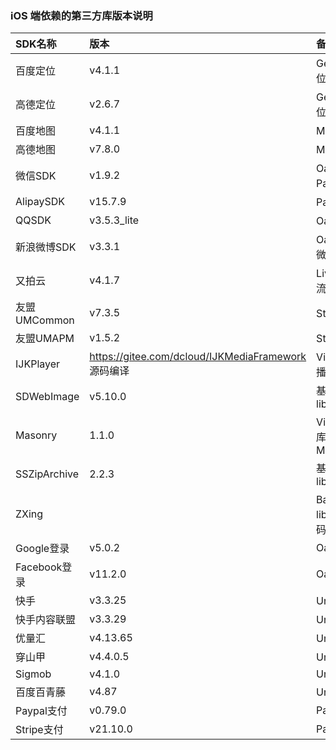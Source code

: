 ### iOS 端依赖的第三方库版本说明

|SDK名称|版本|备注（使用模块）|
|:--|:--|:--|
|百度定位|v4.1.1|Geolocation/百度定位模块 |
|高德定位|v2.6.7|Geolocation/高德定位 |
|百度地图|v4.1.1|Maps/百度地图 |
|高德地图|v7.8.0|Maps/高德地图 |
|微信SDK|v1.9.2|Oauth、Share、Payment/微信|
|AlipaySDK|v15.7.9|Payment/支付宝|
|QQSDK|v3.5.3_lite|Oauth、Share/QQ|
|新浪微博SDK|v3.3.1|Oauth、Share/新浪微博|
|又拍云|v4.1.7|LivePusher（直播推流）|
|友盟UMCommon|v7.3.5|Statistic(友盟统计)|
|友盟UMAPM|v1.5.2|Statistic(友盟统计)|
|IJKPlayer|https://gitee.com/dcloud/IJKMediaFramework 源码编译|VideoPlayer（视频播放）|
|SDWebImage|v5.10.0|基础库/对应的库 libSDWebImage.a |
|Masonry|1.1.0|VideoPlayer/对应的库 Masonry.framework|
|SSZipArchive|2.2.3|基础库/对应的库 libcoreSupport.a|
| ZXing ||Barcode/对应的库 libDCUniZXing.a 源码已修改|
|Google登录|v5.0.2|Oauth/Google|
|Facebook登录|v11.2.0|Oauth/Facebook|
|快手|v3.3.25|UniAD/快手|
|快手内容联盟|v3.3.29|UniAD/快手内容联盟|
|优量汇|v4.13.65|UniAD/优量汇|
|穿山甲|v4.4.0.5|UniAD/穿山甲|
|Sigmob|v4.1.0|UniAD/Sigmob|
|百度百青藤|v4.87|UniAD/百度|
|Paypal支付|v0.79.0|Payment/Paypal|
|Stripe支付|v21.10.0|Payment/Stripe|

